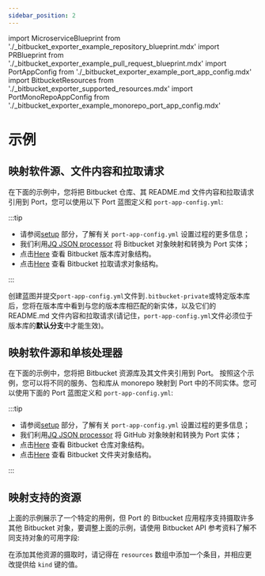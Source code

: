 ```yaml
---
sidebar_position: 2
---
```


import MicroserviceBlueprint from './_bitbucket_exporter_example_repository_blueprint.mdx'
import PRBlueprint from './_bitbucket_exporter_example_pull_request_blueprint.mdx'
import PortAppConfig from './_bitbucket_exporter_example_port_app_config.mdx'
import BitbucketResources from './_bitbucket_exporter_supported_resources.mdx'
import PortMonoRepoAppConfig from './_bitbucket_exporter_example_monorepo_port_app_config.mdx'

# 示例

## 映射软件源、文件内容和拉取请求

在下面的示例中，您将把 Bitbucket 仓库、其 README.md 文件内容和拉取请求引用到 Port，您可以使用以下 Port 蓝图定义和 `port-app-config.yml`: 

<MicroserviceBlueprint/>

<PRBlueprint/>

<PortAppConfig/>

:::tip 

* 请参阅[setup](bitbucket.md#setup) 部分，了解有关 `port-app-config.yml` 设置过程的更多信息；
* 我们利用[JQ JSON processor](https://stedolan.github.io/jq/manual/) 将 Bitbucket 对象映射和转换为 Port 实体；
* 点击[Here](https://developer.atlassian.com/cloud/bitbucket/rest/api-group-repositories/#api-repositories-workspace-repo-slug-get) 查看 Bitbucket 版本库对象结构。
* 点击[Here](https://developer.atlassian.com/cloud/bitbucket/rest/api-group-pullrequests/#api-repositories-workspace-repo-slug-pullrequests-pull-request-id-get) 查看 Bitbucket 拉取请求对象结构。

:::

创建蓝图并提交`port-app-config.yml`文件到`.bitbucket-private`或特定版本库后，您将在版本库中看到与您的版本库相匹配的新实体，以及它们的 README.md 文件内容和拉取请求(请记住，`port-app-config.yml`文件必须位于版本库的**默认分支**中才能生效)。

## 映射软件源和单核处理器

在下面的示例中，您将把 Bitbucket 资源库及其文件夹引用到 Port。 按照这个示例，您可以将不同的服务、包和库从 monorepo 映射到 Port 中的不同实体。您可以使用下面的 Port 蓝图定义和 `port-app-config.yml`: 

<MicroserviceBlueprint/>

<PortMonoRepoAppConfig/>

:::tip 

* 请参阅[setup](bitbucket.md#setup) 部分，了解有关 `port-app-config.yml` 设置过程的更多信息；
* 我们利用[JQ JSON processor](https://stedolan.github.io/jq/manual/) 将 GitHub 对象映射和转换为 Port 实体；
* 点击[Here](https://developer.atlassian.com/cloud/bitbucket/rest/api-group-repositories/#api-repositories-workspace-repo-slug-get) 查看 Bitbucket 仓库对象结构。
* 点击[Here](https://developer.atlassian.com/cloud/bitbucket/rest/api-group-source/#api-repositories-workspace-repo-slug-src-commit-path-get) 查看 Bitbucket 文件夹对象结构。

:::

## 映射支持的资源

上面的示例展示了一个特定的用例，但 Port 的 Bitbucket 应用程序支持摄取许多其他 Bitbucket 对象，要调整上面的示例，请使用 Bitbucket API 参考资料了解不同支持对象的可用字段: 

<BitbucketResources/>

在添加其他资源的摄取时，请记得在 `resources` 数组中添加一个条目，并相应更改提供给 `kind` 键的值。